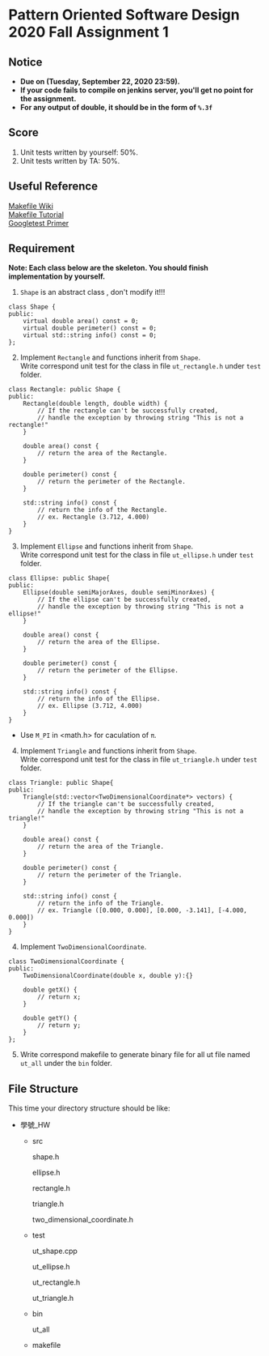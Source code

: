 # **Pattern Oriented Software Design 2020 Fall Assignment 1**  

## **Notice**  
* **Due on (Tuesday, September 22, 2020 23:59).**  
* **If your code fails to compile on jenkins server, you'll get no point for the assignment.**  
* **For any output of double, it should be in the form of `%.3f`**  

## **Score**
1. Unit tests written by yourself: 50%.  
2. Unit tests written by TA: 50%.  

## **Useful Reference**
[Makefile Wiki](https://en.wikipedia.org/wiki/Makefile)  
[Makefile Tutorial](https://ssl-gitlab.csie.ntut.edu.tw/posd2020f_hw/makefile_tutorial)  
[Googletest Primer](https://github.com/google/googletest/blob/master/googletest/docs/primer.md)  

## **Requirement**  
**Note: Each class below are the skeleton. You should finish implementation by yourself.**  

1. `Shape` is an abstract class , don't modify it!!!  
```
class Shape {
public:
    virtual double area() const = 0;
    virtual double perimeter() const = 0;
    virtual std::string info() const = 0;
};
```

2. Implement `Rectangle` and functions inherit from `Shape`.  
   Write correspond unit test for the class in file `ut_rectangle.h` under `test` folder.  
```
class Rectangle: public Shape {
public: 
    Rectangle(double length, double width) {
        // If the rectangle can't be successfully created,
        // handle the exception by throwing string "This is not a rectangle!"
    }
    
    double area() const {
        // return the area of the Rectangle.
    }
    
    double perimeter() const {
        // return the perimeter of the Rectangle.
    }
    
    std::string info() const {
        // return the info of the Rectangle.
        // ex. Rectangle (3.712, 4.000)
    }
}
```

3. Implement `Ellipse` and functions inherit from `Shape`.  
   Write correspond unit test for the class in file `ut_ellipse.h` under `test` folder.  
```
class Ellipse: public Shape{
public: 
    Ellipse(double semiMajorAxes, double semiMinorAxes) {
        // If the ellipse can't be successfully created,
        // handle the exception by throwing string "This is not a ellipse!"
    }
    
    double area() const {
        // return the area of the Ellipse.
    }
    
    double perimeter() const {
        // return the perimeter of the Ellipse.
    }
    
    std::string info() const {
        // return the info of the Ellipse.
        // ex. Ellipse (3.712, 4.000)
    }
}
```
* Use `M_PI` in <math.h> for caculation of `π`.  


4. Implement `Triangle` and functions inherit from `Shape`.  
   Write correspond unit test for the class in file `ut_triangle.h` under `test` folder.  
```
class Triangle: public Shape{
public: 
    Triangle(std::vector<TwoDimensionalCoordinate*> vectors) {
        // If the triangle can't be successfully created,
        // handle the exception by throwing string "This is not a triangle!"
    }
    
    double area() const {
        // return the area of the Triangle.
    }
    
    double perimeter() const {
        // return the perimeter of the Triangle.
    }
    
    std::string info() const {
        // return the info of the Triangle.
        // ex. Triangle ([0.000, 0.000], [0.000, -3.141], [-4.000, 0.000])
    }
}
```
4. Implement `TwoDimensionalCoordinate`.  
```
class TwoDimensionalCoordinate {
public:
    TwoDimensionalCoordinate(double x, double y):{}

    double getX() {
        // return x;
	}

	double getY() {
		// return y;
	}
};
```

5. Write correspond makefile to generate binary file for all ut file named `ut_all` under the `bin` folder.  

## **File Structure**
This time your directory structure should be like:
 - 學號_HW
    - src

      shape.h

      ellipse.h

      rectangle.h
      
      triangle.h
      
      two_dimensional_coordinate.h

    - test

      ut_shape.cpp
      
      ut_ellipse.h

      ut_rectangle.h
      
      ut_triangle.h
      
    - bin

      ut_all

    - makefile